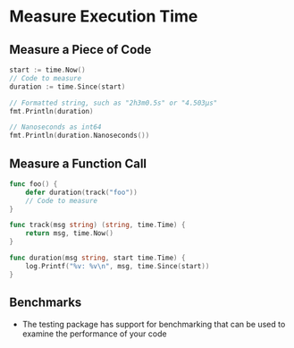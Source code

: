 # Measure Execution Time

## Measure a Piece of Code

```go
start := time.Now()
// Code to measure
duration := time.Since(start)

// Formatted string, such as "2h3m0.5s" or "4.503μs"
fmt.Println(duration)

// Nanoseconds as int64
fmt.Println(duration.Nanoseconds())
```

## Measure a Function Call

```go
func foo() {
    defer duration(track("foo"))
    // Code to measure
}

func track(msg string) (string, time.Time) {
    return msg, time.Now()
}

func duration(msg string, start time.Time) {
    log.Printf("%v: %v\n", msg, time.Since(start))
}
```

## Benchmarks

* The testing package has support for benchmarking that can be used to examine the performance of your code
